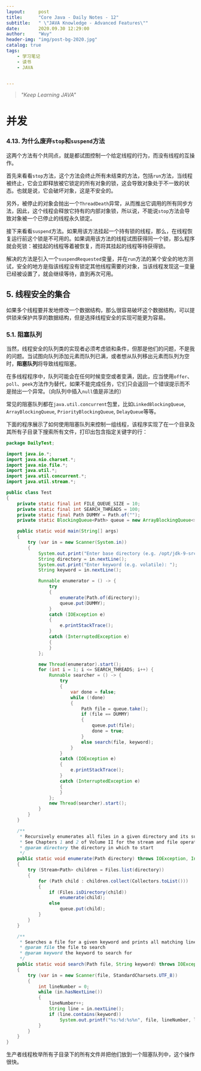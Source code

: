 ```yaml
---
layout:     post
title:      "Core Java - Daily Notes - 12"
subtitle:   " \"JAVA Knowledge - Advanced Features\""
date:       2020.09.30 12:29:00
author:     "Wuy"
header-img: "img/post-bg-2020.jpg"
catalog: true
tags:
    - 学习笔记
    - 读书
    - JAVA


---
```


> *"Keep Learning JAVA"*

# 并发

### 4.13. 为什么废弃`stop`和`suspend`方法

这两个方法有个共同点，就是都试图控制一个给定线程的行为，而没有线程的互操作。

首先来看看`stop`方法，这个方法会终止所有未结束的方法，包括`run`方法，当线程被终止，它会立即释放被它锁定的所有对象的锁，这会导致对象处于不一致的状态。也就是说，它会破坏对象，这是不安全的。

另外，被停止的对象会抛出一个`ThreadDeath`异常，从而推出它调用的所有同步方法，因此，这个线程会释放它持有的内部对象锁，所以说，不能说`stop`方法会导致对象被一个已停止的线程永久锁定。

接下来看看`suspend`方法。如果用该方法挂起一个持有锁的线程，那么，在线程恢复运行前这个锁是不可用的。如果调用该方法的线程试图获得同一个锁，那么程序就会死锁：被挂起的线程等着被恢复，而将其挂起的线程等待获得锁。

解决的方法是引入一个`suspendRequested`变量，并在`run`方法的某个安全的地方测试，安全的地方是指该线程没有锁定其他线程需要的对象，当该线程发现这一变量已经被设置了，就会继续等待，直到再次可用。

## 5. 线程安全的集合

如果多个线程要并发地修改一个数据结构，那么很容易破坏这个数据结构，可以提供锁来保护共享的数据结构，但是选择线程安全的实现可能更为容易。

### 5.1. 阻塞队列

当然，线程安全的队列类的实现者必须考虑锁和条件，但那是他们的问题，不是我的问题。当试图向队列添加元素而队列已满，或者想从队列移出元素而队列为空时，**阻塞队列**将导致线程阻塞。

在多线程程序中，队列可能会在任何时候变空或者变满，因此，应当使用`offer`、`poll`、`peek`方法作为替代，如果不能完成任务，它们只会返回一个错误提示而不是抛出一个异常。（向队列中插入`null`值是非法的）

常见的阻塞队列都在`java.util.concurrent`包里，比如`LinkedBlockingQueue`, `ArrayBlockingQueue`, `PriorityBlockingQueue`, `DelayQueue`等等。

下面的程序展示了如何使用阻塞队列来控制一组线程，该程序实现了在一个目录及其所有子目录下搜索所有文件，打印出包含指定关键字的行：

```java
package DailyTest;

import java.io.*;
import java.nio.charset.*;
import java.nio.file.*;
import java.util.*;
import java.util.concurrent.*;
import java.util.stream.*;

public class Test
{
    private static final int FILE_QUEUE_SIZE = 10;
    private static final int SEARCH_THREADS = 100;
    private static final Path DUMMY = Path.of("");
    private static BlockingQueue<Path> queue = new ArrayBlockingQueue<>(FILE_QUEUE_SIZE);

    public static void main(String[] args)
    {
        try (var in = new Scanner(System.in))
        {
            System.out.print("Enter base directory (e.g. /opt/jdk-9-src): ");
            String directory = in.nextLine();
            System.out.print("Enter keyword (e.g. volatile): ");
            String keyword = in.nextLine();

            Runnable enumerator = () -> {
                try
                {
                    enumerate(Path.of(directory));
                    queue.put(DUMMY);
                }
                catch (IOException e)
                {
                    e.printStackTrace();
                }
                catch (InterruptedException e)
                {
                }
            };

            new Thread(enumerator).start();
            for (int i = 1; i <= SEARCH_THREADS; i++) {
                Runnable searcher = () -> {
                    try
                    {
                        var done = false;
                        while (!done)
                        {
                            Path file = queue.take();
                            if (file == DUMMY)
                            {
                                queue.put(file);
                                done = true;
                            }
                            else search(file, keyword);
                        }
                    }
                    catch (IOException e)
                    {
                        e.printStackTrace();
                    }
                    catch (InterruptedException e)
                    {
                    }
                };
                new Thread(searcher).start();
            }
        }
    }

    /**
     * Recursively enumerates all files in a given directory and its subdirectories.
     * See Chapters 1 and 2 of Volume II for the stream and file operations.
     * @param directory the directory in which to start
     */
    public static void enumerate(Path directory) throws IOException, InterruptedException
    {
        try (Stream<Path> children = Files.list(directory))
        {
            for (Path child : children.collect(Collectors.toList()))
            {
                if (Files.isDirectory(child))
                    enumerate(child);
                else
                    queue.put(child);
            }
        }
    }

    /**
     * Searches a file for a given keyword and prints all matching lines.
     * @param file the file to search
     * @param keyword the keyword to search for
     */
    public static void search(Path file, String keyword) throws IOException
    {
        try (var in = new Scanner(file, StandardCharsets.UTF_8))
        {
            int lineNumber = 0;
            while (in.hasNextLine())
            {
                lineNumber++;
                String line = in.nextLine();
                if (line.contains(keyword))
                    System.out.printf("%s:%d:%s%n", file, lineNumber, line);
            }
        }
    }
}

```

生产者线程枚举所有子目录下的所有文件并把他们放到一个阻塞队列中，这个操作很快。